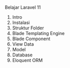 Belajar Laravel 11

1. Intro
2. Instalasi
3. Struktur Folder
4. Blade Templating Engine
5. Blade Component
6. View Data
7. Model
8. Database
9. Eloquent ORM
